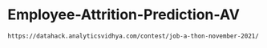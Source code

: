 # Employee-Attrition-Prediction-AV
```
https://datahack.analyticsvidhya.com/contest/job-a-thon-november-2021/
```